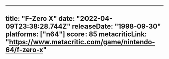 
---
title: "F-Zero X"
date: "2022-04-09T23:38:28.744Z"
releaseDate: "1998-09-30"
platforms: ["n64"]
score: 85
metacriticLink: "https://www.metacritic.com/game/nintendo-64/f-zero-x"
---
